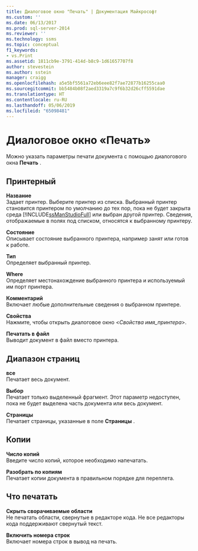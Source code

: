 ```yaml
---
title: Диалоговое окно "Печать" | Документация Майкрософт
ms.custom: ''
ms.date: 06/13/2017
ms.prod: sql-server-2014
ms.reviewer: ''
ms.technology: ssms
ms.topic: conceptual
f1_keywords:
- vs.Print
ms.assetid: 1811cb9e-3791-414d-b8c9-1d61657707f8
author: stevestein
ms.author: sstein
manager: craigg
ms.openlocfilehash: a5e5bf5561a72eb6eee82f7ae72877b16255caa0
ms.sourcegitcommit: bb5484b08f2aed3319a7c9f6b32d26cff5591dae
ms.translationtype: HT
ms.contentlocale: ru-RU
ms.lasthandoff: 05/06/2019
ms.locfileid: "65098481"
---
```

# <a name="print-dialog-box"></a>Диалоговое окно «Печать»
  Можно указать параметры печати документа с помощью диалогового окна **Печать** .  
  
## <a name="printer"></a>Принтерный  
 **Название**  
 Задает принтер. Выберите принтер из списка. Выбранный принтер становится принтером по умолчанию до тех пор, пока не будет закрыта среда [!INCLUDE[ssManStudioFull](../../includes/ssmanstudiofull-md.md)] или выбран другой принтер. Сведения, отображаемые в полях под списком, относятся к выбранному принтеру.  
  
 **Состояние**  
 Описывает состояние выбранного принтера, например занят или готов к работе.  
  
 **Тип**  
 Определяет выбранный принтер.  
  
 **Where**  
 Определяет местонахождение выбранного принтера и используемый им порт принтера.  
  
 **Комментарий**  
 Включает любые дополнительные сведения о выбранном принтере.  
  
 **Свойства**  
 Нажмите, чтобы открыть диалоговое окно \<*Свойства имя_принтера*>.  
  
 **Печатать в файл**  
 Выводит документ в файл вместо принтера.  
  
## <a name="page-range"></a>Диапазон страниц  
 **все**  
 Печатает весь документ.  
  
 **Выбор**  
 Печатает только выделенный фрагмент. Этот параметр недоступен, пока не будет выделена часть документа или весь документ.  
  
 **Страницы**  
 Печатает страницы, указанные в поле **Страницы** .  
  
## <a name="copies"></a>Копии  
 **Число копий**  
 Введите число копий, которое необходимо напечатать.  
  
 **Разобрать по копиям**  
 Печатает копии документа в правильном порядке для переплета.  
  
## <a name="print-what"></a>Что печатать  
 **Скрыть сворачиваемые области**  
 Не печатать области, свернутые в редакторе кода. Не все редакторы кода поддерживают свернутый текст.  
  
 **Включить номера строк**  
 Включает номера строк в вывод на печать.  
  
  
